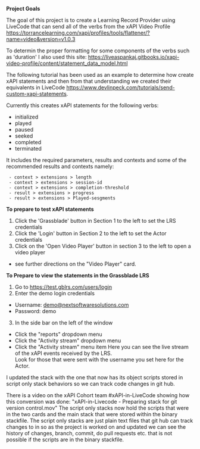**Project Goals**

The goal of this project is to create a Learning Record Provider using LiveCode that can send all of the verbs from the xAPI Video Profile
https://torrancelearning.com/xapi/profiles/tools/flattener/?name=video&version=v1.0.3

To determin the proper formatting for some components of the verbs such as 'duration' I also used this site:
https://liveaspankaj.gitbooks.io/xapi-video-profile/content/statement_data_model.html

The following tutorial has been used as an example to determine how create xAPI statements and then from that understanding we created their equivalents in LiveCode
https://www.devlinpeck.com/tutorials/send-custom-xapi-statements.  

Currently this creates xAPI statements for  the following verbs:
- initialized
- played
- paused
- seeked
- completed
- terminated

It includes the required parameters, results and contexts and some of the recommended results and contexts namely:

     - context > extensions > length
     - context > extensions > session-id
     - context > extensions > completion-threshold
     - result > extensions > progress
     - result > extensions > Played-sesgments

**To prepare to test xAPI statements**
1. Click the 'Grassblade' button in Section 1 to the left to set the LRS credentials
2. Click the 'Login' button in Section 2 to the left to set the Actor credentials
3. Click on the 'Open Video Player' button in section 3 to the left to open a video player
- see further directions on the "Video Player" card.

**To Prepare to view the statements in the Grassblade LRS**
1. Go to https://test.gblrs.com/users/login
2. Enter the demo login credentials
  - Username: demo@nextsoftwaresolutions.com
  - Password: demo
3. In the side bar on the left of the window
  -  Click the "reports" dropdown menu
  -  Click the "Activity stream" dropdown menu
  -  Click the "Activity stream"  menu item
     Here you can see the live stream of the xAPI events received by the LRS.  
     Look for those  that were sent with the username you set here for the Actor.

 I updated the stack with the one that now has its object scripts stored in script only stack behaviors so we can track code changes in git hub.
 
There is a video on the xAPI Cohort team #xAPI-in-LiveCode showing how this conversion was done: "xAPI-in-Livecode - Preparing stack for git version control.mov"
The script only stacks now hold the scripts that were in the two cards and the main stack that were stored within the  binary stackfile.  The script only stacks are just plain text files that git hub can track changes to in so as the project is worked on and updated we can see the history of changes, branch, commit, do pull requests etc. that is not possible if the scripts are in the binary stackfile.
